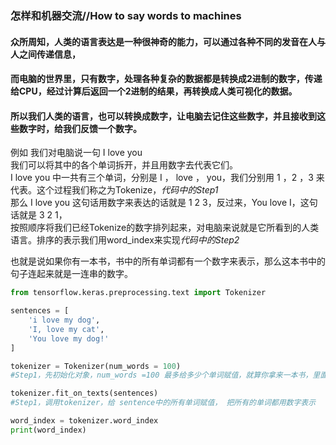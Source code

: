 ### 怎样和机器交流//How to say words to machines
#### 众所周知，人类的语言表达是一种很神奇的能力，可以通过各种不同的发音在人与人之间传递信息，
#### 而电脑的世界里，只有数字，处理各种复杂的数据都是转换成2进制的数字，传递给CPU，经过计算后返回一个2进制的结果，再转换成人类可视化的数据。
#### 所以我们人类的语言，也可以转换成数字，让电脑去记住这些数字，并且接收到这些数字时，给我们反馈一个数字。

例如 我们对电脑说一句 I love you
<br />我们可以将其中的各个单词拆开，并且用数字去代表它们。
<br />I love you 中一共有三个单词，分别是 I ， love ， you，我们分别用 1 ，2 ，3 来代表。这个过程我们称之为Tokenize，*代码中的Step1*
<br />那么 I love you 这句话用数字来表达的话就是 1 2 3，反过来，You love I，这句话就是 3 2 1，
<br />按照顺序将我们已经Tokenize的数字排列起来，对电脑来说就是它所看到的人类语言。排序的表示我们用word_index来实现*代码中的Step2*

也就是说如果你有一本书，书中的所有单词都有一个数字来表示，那么这本书中的句子连起来就是一连串的数字。



```python
from tensorflow.keras.preprocessing.text import Tokenizer

sentences = [
    'i love my dog',
    'I, love my cat',
    'You love my dog!'
]

tokenizer = Tokenizer(num_words = 100)  
#Step1，先初始化对象，num_words =100 最多给多少个单词赋值，就算你拿来一本书，里面有1万个单词，也只给100个词赋值

tokenizer.fit_on_texts(sentences)
#Step1，调用tokenizer，给 sentence中的所有单词赋值， 把所有的单词都用数字表示

word_index = tokenizer.word_index
print(word_index)
```
